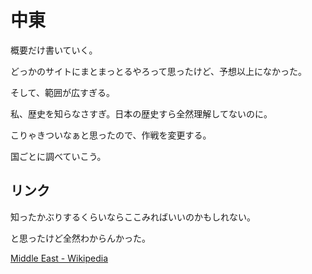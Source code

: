 # 中東

概要だけ書いていく。

どっかのサイトにまとまっとるやろって思ったけど、予想以上になかった。

そして、範囲が広すぎる。

私、歴史を知らなさすぎ。日本の歴史すら全然理解してないのに。

こりゃきついなぁと思ったので、作戦を変更する。

国ごとに調べていこう。

## リンク

知ったかぶりするくらいならここみればいいのかもしれない。

と思ったけど全然わからんかった。

[Middle East - Wikipedia](https://en.wikipedia.org/wiki/Middle_East)
